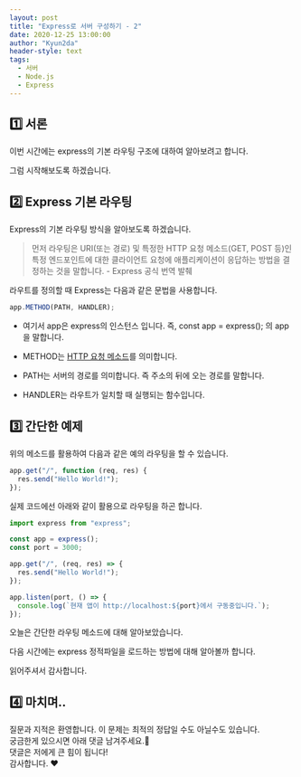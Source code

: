 ```yaml
---
layout: post
title: "Express로 서버 구성하기 - 2"
date: 2020-12-25 13:00:00
author: "Kyun2da"
header-style: text
tags:
  - 서버
  - Node.js
  - Express
---
```


## 1️⃣ 서론

이번 시간에는 express의 기본 라우팅 구조에 대하여 알아보려고 합니다.

그럼 시작해보도록 하겠습니다.

## 2️⃣ Express 기본 라우팅

Express의 기본 라우팅 방식을 알아보도록 하겠습니다.

> 먼저 라우팅은 URI(또는 경로) 및 특정한 HTTP 요청 메소드(GET, POST 등)인 특정 엔드포인트에 대한 클라이언트 요청에 애플리케이션이 응답하는 방법을 결정하는 것을 말합니다. - Express 공식 번역 발췌

라우트를 정의할 때 Express는 다음과 같은 문법을 사용합니다.

```javascript
app.METHOD(PATH, HANDLER);
```

- 여기서 app은 express의 인스턴스 입니다. 즉, const app = express(); 의 app을 말합니다.

- METHOD는 [HTTP 요청 메소드](https://developer.mozilla.org/ko/docs/Web/HTTP/Methods)를 의미합니다.

- PATH는 서버의 경로를 의미합니다. 즉 주소의 뒤에 오는 경로를 말합니다.

- HANDLER는 라우트가 일치할 때 실행되는 함수입니다.

## 3️⃣ 간단한 예제

위의 메소드를 활용하여 다음과 같은 예의 라우팅을 할 수 있습니다.

```js
app.get("/", function (req, res) {
  res.send("Hello World!");
});
```

실제 코드에선 아래와 같이 활용으로 라우팅을 하곤 합니다.

```js
import express from "express";

const app = express();
const port = 3000;

app.get("/", (req, res) => {
  res.send("Hello World!");
});

app.listen(port, () => {
  console.log(`현재 앱이 http://localhost:${port}에서 구동중입니다.`);
});
```

오늘은 간단한 라우팅 메소드에 대해 알아보았습니다.

다음 시간에는 express 정적파일을 로드하는 방법에 대해 알아볼까 합니다.

읽어주셔서 감사합니다.

## 4️⃣ 마치며..

질문과 지적은 환영합니다. 이 문제는 최적의 정답일 수도 아닐수도 있습니다.  
궁금한게 있으시면 아래 댓글 남겨주세요.🙏  
댓글은 저에게 큰 힘이 됩니다!  
감사합니다. ❤️
